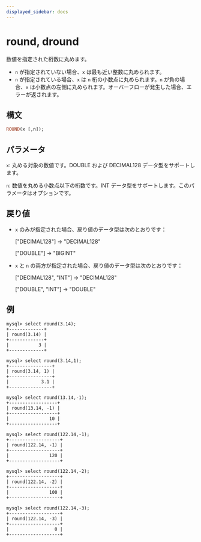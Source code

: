 ```yaml
---
displayed_sidebar: docs
---
```


# round, dround

数値を指定された桁数に丸めます。

- `n` が指定されていない場合、`x` は最も近い整数に丸められます。
- `n` が指定されている場合、`x` は `n` 桁の小数点に丸められます。`n` が負の場合、`x` は小数点の左側に丸められます。オーバーフローが発生した場合、エラーが返されます。

## 構文

```Haskell
ROUND(x [,n]);
```

## パラメータ

`x`: 丸める対象の数値です。DOUBLE および DECIMAL128 データ型をサポートします。

`n`: 数値を丸める小数点以下の桁数です。INT データ型をサポートします。このパラメータはオプションです。

## 戻り値

- `x` のみが指定された場合、戻り値のデータ型は次のとおりです：

  ["DECIMAL128"] -> "DECIMAL128"

  ["DOUBLE"] -> "BIGINT"

- `x` と `n` の両方が指定された場合、戻り値のデータ型は次のとおりです：

  ["DECIMAL128", "INT"] -> "DECIMAL128"

  ["DOUBLE", "INT"] -> "DOUBLE"

## 例

```Plain
mysql> select round(3.14);
+-------------+
| round(3.14) |
+-------------+
|           3 |
+-------------+

mysql> select round(3.14,1);
+----------------+
| round(3.14, 1) |
+----------------+
|            3.1 |
+----------------+

mysql> select round(13.14,-1);
+------------------+
| round(13.14, -1) |
+------------------+
|               10 |
+------------------+

mysql> select round(122.14,-1);
+-------------------+
| round(122.14, -1) |
+-------------------+
|               120 |
+-------------------+

mysql> select round(122.14,-2);
+-------------------+
| round(122.14, -2) |
+-------------------+
|               100 |
+-------------------+

mysql> select round(122.14,-3);
+-------------------+
| round(122.14, -3) |
+-------------------+
|                 0 |
+-------------------+
```
